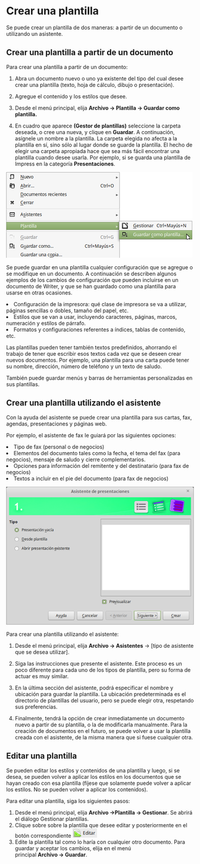 
# Crear una plantilla

Se puede crear un plantilla de dos maneras: a partir de un documento o utilizando un asistente.

## Crear una plantilla a partir de un documento

Para crear una plantilla a partir de un documento:

1. Abra un documento nuevo o uno ya existente del tipo del cual desee crear una plantilla (texto, hoja de cálculo, dibujo o presentación).

1. Agregue el contenido y los estilos que desee.

1. Desde el menú principal, elija **Archivo → Plantilla → Guardar como plantilla.** 

1. En cuadro que aparece **(Gestor de plantillas)** seleccione la carpeta deseada, o cree una nueva, y clique en **Guardar**. A continuación, asígnele un nombre a la plantilla. La carpeta elegida no afecta a la plantilla en sí, sino sólo al lugar donde se guarde la plantilla. El hecho de elegir una carpeta apropiada hace que sea más fácil encontrar una plantilla cuando desee usarla. Por ejemplo, si se guarda una plantilla de Impress en la categoría **Presentaciones**.

![](https://raw.githubusercontent.com/catedu/libreOffice-la-suite-ofimatica-libre/master/img/Menu_219.png)


Se puede guardar en una plantilla cualquier configuración que se agregue o se modifique en un documento. A continuación se describen algunos ejemplos de los cambios de configuración que pueden incluirse en un documento de Writer, y que se han guardado como una plantilla para usarse en otras ocasiones.

<li value="1">
Configuración de la impresora: qué clase de impresora se va a utilizar, páginas sencillas o dobles, tamaño del papel, etc.
</li>
<li>
Estilos que se van a usar, incluyendo caracteres, páginas, marcos, numeración y estilos de párrafo.
</li>
<li>
Formatos y configuraciones referentes a índices, tablas de contenido, etc.
</li>

Las plantillas pueden tener también textos predefinidos, ahorrando el trabajo de tener que escribir esos textos cada vez que se deseen crear nuevos documentos. Por ejemplo, una plantilla para una carta puede tener su nombre, dirección, número de teléfono y un texto de saludo.

También puede guardar menús y barras de herramientas personalizadas en sus plantillas.

## Crear una plantilla utilizando el asistente
Con la ayuda del asistente se puede crear una plantilla para sus cartas, fax, agendas, presentaciones y páginas web.

Por ejemplo, el asistente de fax le guiará por las siguientes opciones:

<li value="1">
Tipo de fax (personal o de negocios)
</li>
<li>
Elementos del documento tales como la fecha, el tema del fax (para negocios), mensaje de saludo y cierre complementarios.
</li>
<li>
Opciones para información del remitente y del destinatario (para fax de negocios)
</li>
<li>
Textos a incluir en el pie del documento (para fax de negocios)
</li>


![](https://raw.githubusercontent.com/catedu/libreOffice-la-suite-ofimatica-libre/master/img/Asistente_de_presentaciones_220.png)



Para crear una plantilla utilizando el asistente:

1. Desde el menú principal, elija **Archivo → Asistentes** → [tipo de asistente que se desea utilizar].

1. Siga las instrucciones que presente el asistente. Este proceso es un poco diferente para cada uno de los tipos de plantilla, pero su forma de actuar es muy similar.

1. En la última sección del asistente, podrá especificar el nombre y ubicación para guardar la plantilla. La ubicación predeterminada es el directorio de plantillas del usuario, pero se puede elegir otra, respetando sus preferencias.

1. Finalmente, tendrá la opción de crear inmediatamente un documento nuevo a partir de su plantilla, o la de modificarla manualmente. Para la creación de documentos en el futuro, se puede volver a usar la plantilla creada con el asistente, de la misma manera que si fuese cualquier otra.

## Editar una plantilla

Se pueden editar los estilos y contenidos de una plantilla y luego, si se desea, se pueden volver a aplicar los estilos en los documentos que se hayan creado con esa plantilla (fíjese que solamente puede volver a aplicar los estilos. No se pueden volver a aplicar los contenidos).

Para editar una plantilla, siga los siguientes pasos:

1. Desde el menú principal, elija **Archivo →Plantilla → Gestionar**. Se abrirá el diálogo Gestionar plantillas.
2. Clique sobre sobre la plantilla que desee editar y posteriormente en el botón correspondiente ![](https://raw.githubusercontent.com/catedu/libreOffice-la-suite-ofimatica-libre/master/img/Seleccion_221.png)
3. Edite la plantilla tal como lo haría con cualquier otro documento. Para guardar y aceptar los cambios, elija en el menú principal **Archivo → Guardar**.

